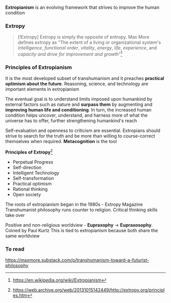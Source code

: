 **Extropianism** is an evolving framework that strives to improve the human condition

### Extropy
>[!Extropy]
Extropy is simply the opposite of entropy. Max More defines extropy as "The extent of a living or organizational system's *intelligence*, *functional order*, *vitality*, *energy*, *life*, *experience*, and *capacity and drive for improvement and growth*"[^1]

### Principles of Extropianism
It is the most developed subset of transhumanism and it preaches **practical optimism about the future**. Reasoning, science, and technology are important elements in extropianism

The eventual goal is to understand limits imposed upon humankind by external factors such as nature and **surpass them** by augmenting and **improving human life and conditioning**. In turn, the increased human condition helps uncover, understand, and harness more of what the universe has to offer, further strengthening humankind's reach

Self-evaluation and openness to criticism are essential. Extropians should strive to search for the truth and be more than willing to course-correct themselves when required. **Metacognition** is the tool


**Principles of Extropy**[^2]
- Perpetual Progress
- Self-direction
- Intelligent Technology
- Self-transformation
- Practical optimism
- Rational thinking
- Open society

The roots of extropianism began in the 1980s - Extropy Magazine
Transhumanist philosophy runs counter to religion. Critical thinking skills take over

Positive and non-religious worldview - **Eupraxophy** -> **Eupraxosophy**. Coined by Paul Kurtz
	This is tied to extropianism because both share the same worldview
### To read
https://maxmore.substack.com/p/transhumanism-toward-a-futurist-philosophy



[^1]: https://en.wikipedia.org/wiki/Extropianism
[^2]: https://web.archive.org/web/20131015142449/http://extropy.org/principles.htm
